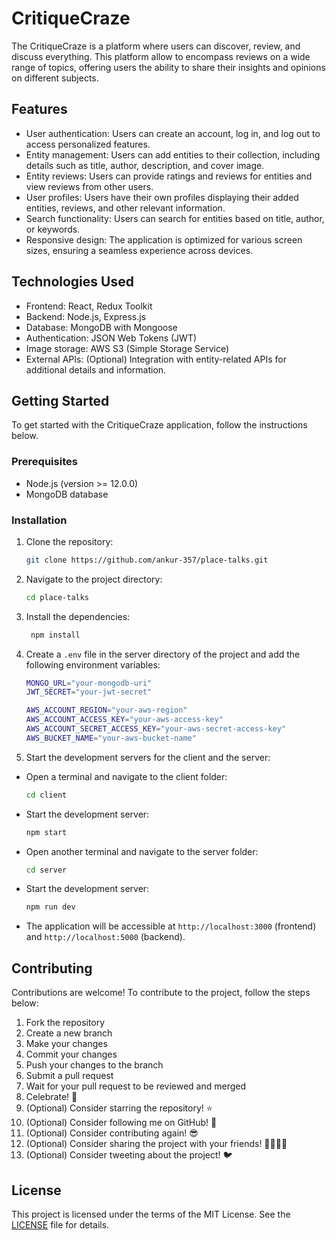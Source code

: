 # CritiqueCraze

The CritiqueCraze is a platform where users can discover, review, and discuss everything. This platform allow to encompass reviews on a wide range of topics, offering users the ability to share their insights and opinions on different subjects.

## Features

- User authentication: Users can create an account, log in, and log out to access personalized features.
- Entity management: Users can add entities to their collection, including details such as title, author, description, and cover image.
- Entity reviews: Users can provide ratings and reviews for entities and view reviews from other users.
- User profiles: Users have their own profiles displaying their added entities, reviews, and other relevant information.
- Search functionality: Users can search for entities based on title, author, or keywords.
- Responsive design: The application is optimized for various screen sizes, ensuring a seamless experience across devices.

## Technologies Used

- Frontend: React, Redux Toolkit
- Backend: Node.js, Express.js
- Database: MongoDB with Mongoose
- Authentication: JSON Web Tokens (JWT)
- Image storage: AWS S3 (Simple Storage Service)
- External APIs: (Optional) Integration with entity-related APIs for additional details and information.

## Getting Started

To get started with the CritiqueCraze application, follow the instructions below.

### Prerequisites

- Node.js (version >= 12.0.0)
- MongoDB database

### Installation

1. Clone the repository:

   ```bash
   git clone https://github.com/ankur-357/place-talks.git
   ```

2. Navigate to the project directory:

   ```bash
   cd place-talks
   ```

3. Install the dependencies:

   ```bash
    npm install
   ```

4. Create a `.env` file in the server directory of the project and add the following environment variables:

   ```bash
   MONGO_URL="your-mongodb-uri"
   JWT_SECRET="your-jwt-secret"

   AWS_ACCOUNT_REGION="your-aws-region"
   AWS_ACCOUNT_ACCESS_KEY="your-aws-access-key"
   AWS_ACCOUNT_SECRET_ACCESS_KEY="your-aws-secret-access-key"
   AWS_BUCKET_NAME="your-aws-bucket-name"
   ```

5. Start the development servers for the client and the server:

- Open a terminal and navigate to the client folder:
  ```bash
  cd client
  ```
- Start the development server:
  ```bash
  npm start
  ```
- Open another terminal and navigate to the server folder:
  ```bash
  cd server
  ```
- Start the development server:
  ```bash
  npm run dev
  ```
- The application will be accessible at `http://localhost:3000` (frontend) and `http://localhost:5000` (backend).

## Contributing

Contributions are welcome! To contribute to the project, follow the steps below:

1. Fork the repository
2. Create a new branch
3. Make your changes
4. Commit your changes
5. Push your changes to the branch
6. Submit a pull request
7. Wait for your pull request to be reviewed and merged
8. Celebrate! 🎉
9. (Optional) Consider starring the repository! ⭐
10. (Optional) Consider following me on GitHub! 🙌
11. (Optional) Consider contributing again! 😎
12. (Optional) Consider sharing the project with your friends! 👨‍👩‍👧‍👦
13. (Optional) Consider tweeting about the project! 🐦

## License

This project is licensed under the terms of the MIT License. See the [LICENSE](LICENSE) file for details.
